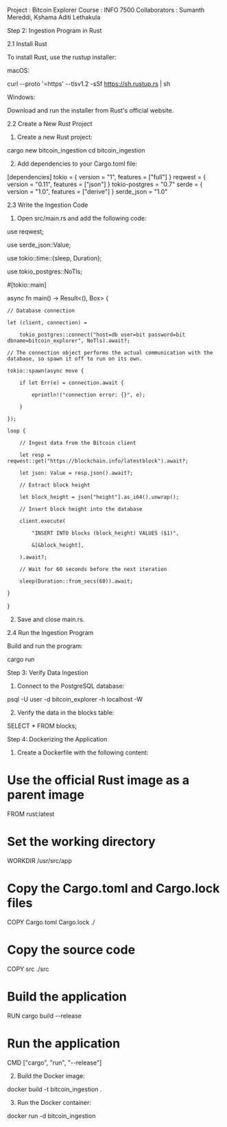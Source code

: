 Project : Bitcoin Explorer
Course : INFO 7500
Collaborators : Sumanth Mereddi, Kshama Aditi Lethakula

Step 2: Ingestion Program in Rust

2.1 Install Rust

To install Rust, use the rustup installer:

macOS:

curl --proto '=https' --tlsv1.2 -sSf https://sh.rustup.rs | sh

Windows:

Download and run the installer from Rust's official website.

2.2 Create a New Rust Project

1) Create a new Rust project:

cargo new bitcoin_ingestion
cd bitcoin_ingestion

2) Add dependencies to your Cargo.toml file:

[dependencies]
tokio = { version = "1", features = ["full"] }
reqwest = { version = "0.11", features = ["json"] }
tokio-postgres = "0.7"
serde = { version = "1.0", features = ["derive"] }
serde_json = "1.0"

2.3 Write the Ingestion Code

1) Open src/main.rs and add the following code:

use reqwest;

use serde_json::Value;

use tokio::time::{sleep, Duration};

use tokio_postgres::NoTls;
 
#[tokio::main]

async fn main() -> Result<(), Box<dyn std::error::Error>> {

    // Database connection

    let (client, connection) =

        tokio_postgres::connect("host=db user=bit password=bit dbname=bitcoin_explorer", NoTls).await?;
 
    // The connection object performs the actual communication with the database, so spawn it off to run on its own.

    tokio::spawn(async move {

        if let Err(e) = connection.await {

            eprintln!("connection error: {}", e);

        }

    });
 
    loop {

        // Ingest data from the Bitcoin client

        let resp = reqwest::get("https://blockchain.info/latestblock").await?;

        let json: Value = resp.json().await?;
 
        // Extract block height

        let block_height = json["height"].as_i64().unwrap();
 
        // Insert block height into the database

        client.execute(

            "INSERT INTO blocks (block_height) VALUES ($1)",

            &[&block_height],

        ).await?;
 
        // Wait for 60 seconds before the next iteration

        sleep(Duration::from_secs(60)).await;

    }

}


2) Save and close main.rs.

2.4 Run the Ingestion Program

Build and run the program:

cargo run

Step 3: Verify Data Ingestion

1) Connect to the PostgreSQL database:

psql -U user -d bitcoin_explorer -h localhost -W


2) Verify the data in the blocks table:

SELECT * FROM blocks;


Step 4: Dockerizing the Application

1) Create a Dockerfile with the following content:

# Use the official Rust image as a parent image
FROM rust:latest

# Set the working directory
WORKDIR /usr/src/app

# Copy the Cargo.toml and Cargo.lock files
COPY Cargo.toml Cargo.lock ./

# Copy the source code
COPY src ./src

# Build the application
RUN cargo build --release

# Run the application
CMD ["cargo", "run", "--release"]

2) Build the Docker image:

docker build -t bitcoin_ingestion .

3) Run the Docker container:

docker run -d bitcoin_ingestion

